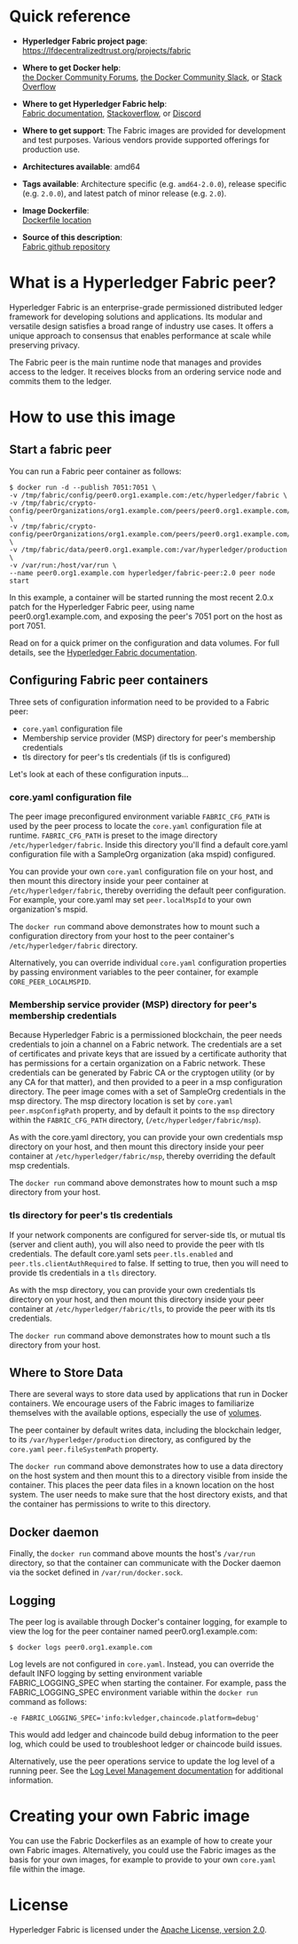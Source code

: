 # Quick reference

-	**Hyperledger Fabric project page**: https://lfdecentralizedtrust.org/projects/fabric

-	**Where to get Docker help**:  
	[the Docker Community Forums](https://forums.docker.com/),
	[the Docker Community Slack](http://dockr.ly/slack),
	or [Stack Overflow](https://stackoverflow.com/search?tab=newest&q=docker)

-	**Where to get Hyperledger Fabric help**:  
	[Fabric documentation](https://hyperledger-fabric.readthedocs.io/en/latest/),
	[Stackoverflow](https://stackoverflow.com/questions/tagged/hyperledger-fabric),
	or [Discord](https://discord.com/servers/hyperledger-foundation-905194001349627914)

-	**Where to get support**:
	The Fabric images are provided for development and test purposes. Various vendors provide
	supported offerings for production use.

-	**Architectures available**:
	amd64

-	**Tags available**:
	Architecture specific (e.g. `amd64-2.0.0`), release specific (e.g. `2.0.0`), and latest patch of minor release (e.g. `2.0`).

-	**Image Dockerfile**:  
	[Dockerfile location](https://github.com/hyperledger/fabric/blob/main/images/peer/Dockerfile)

-	**Source of this description**:  
	[Fabric github repository](https://github.com/hyperledger/fabric/blob/main/images/peer/README.md)

# What is a Hyperledger Fabric peer?

Hyperledger Fabric is an enterprise-grade permissioned distributed ledger framework for developing solutions and applications. Its modular and versatile design satisfies a broad range of industry use cases. It offers a unique approach to consensus that enables performance at scale while preserving privacy.

The Fabric peer is the main runtime node that manages and provides access to the ledger.
It receives blocks from an ordering service node and commits them to the ledger.

# How to use this image

## Start a fabric peer

You can run a Fabric peer container as follows:

```console
$ docker run -d --publish 7051:7051 \
-v /tmp/fabric/config/peer0.org1.example.com:/etc/hyperledger/fabric \
-v /tmp/fabric/crypto-config/peerOrganizations/org1.example.com/peers/peer0.org1.example.com/msp:/etc/hyperledger/fabric/msp \
-v /tmp/fabric/crypto-config/peerOrganizations/org1.example.com/peers/peer0.org1.example.com/tls:/etc/hyperledger/fabric/tls \
-v /tmp/fabric/data/peer0.org1.example.com:/var/hyperledger/production \
-v /var/run:/host/var/run \
--name peer0.org1.example.com hyperledger/fabric-peer:2.0 peer node start
```

In this example, a container will be started running the most recent 2.0.x patch for the
Hyperledger Fabric peer, using name peer0.org1.example.com, and exposing the peer's 7051 port
on the host as port 7051.

Read on for a quick primer on the configuration and data volumes. For full details, see
the [Hyperledger Fabric documentation](https://hyperledger-fabric.readthedocs.io/en/latest/).

## Configuring Fabric peer containers

Three sets of configuration information need to be provided to a Fabric peer:

- `core.yaml` configuration file
- Membership service provider (MSP) directory for peer's membership credentials
- tls directory for peer's tls credentials (if tls is configured)

Let's look at each of these configuration inputs...

### core.yaml configuration file

The peer image preconfigured environment variable `FABRIC_CFG_PATH` is used by the peer process to locate
the `core.yaml` configuration file at runtime. `FABRIC_CFG_PATH` is preset to the image directory `/etc/hyperledger/fabric`.
Inside this directory you'll find a default core.yaml configuration file with a SampleOrg organization (aka mspid) configured.

You can provide your own `core.yaml` configuration file on your host, and then mount this directory inside your peer container at `/etc/hyperledger/fabric`, thereby overriding the default peer configuration. For example, your core.yaml may
set `peer.localMspId` to your own organization's mspid.

The `docker run` command above demonstrates how to mount such a configuration directory from your host to the
peer container's `/etc/hyperledger/fabric` directory.

Alternatively, you can override individual `core.yaml` configuration properties by passing
environment variables to the peer container, for example `CORE_PEER_LOCALMSPID`.

### Membership service provider (MSP) directory for peer's membership credentials

Because Hyperledger Fabric is a permissioned blockchain, the peer needs credentials to join a channel
on a Fabric network. The credentials are a set of certificates and private keys that are issued
by a certificate authority that has permissions for a certain organization on a Fabric network.
These credentials can be generated by Fabric CA or the cryptogen utility (or by any CA for that matter),
and then provided to a peer in a msp configuration directory. The peer image comes with a set of SampleOrg
credentials in the msp directory. The msp directory location is set by `core.yaml` `peer.mspConfigPath`
property, and by default it points to the `msp` directory within the `FABRIC_CFG_PATH` directory, (`/etc/hyperledger/fabric/msp`).

As with the core.yaml directory, you can provide your own credentials msp directory on your host,
and then mount this directory inside your peer container at `/etc/hyperledger/fabric/msp`, thereby
overriding the default msp credentials.

The `docker run` command above demonstrates how to mount such a msp directory from your host.

### tls directory for peer's tls credentials

If your network components are configured for server-side tls, or mutual tls (server and client auth),
you will also need to provide the peer with tls credentials. The default core.yaml sets
`peer.tls.enabled` and `peer.tls.clientAuthRequired` to false. If setting to true, then you
will need to provide tls credentials in a `tls` directory.

As with the msp directory, you can provide your own credentials tls directory on your host,
and then mount this directory inside your peer container at `/etc/hyperledger/fabric/tls`, to
provide the peer with its tls credentials.

The `docker run` command above demonstrates how to mount such a tls directory from your host.

## Where to Store Data

There are several ways to store data used by applications that run in Docker containers.
We encourage users of the Fabric images to familiarize themselves with the available options,
especially the use of [volumes](https://docs.docker.com/storage/volumes/).

The peer container by default writes data, including the blockchain ledger, to its
`/var/hyperledger/production` directory, as configured by the `core.yaml` `peer.fileSystemPath` property.

The `docker run` command above demonstrates how to use a data directory on the host system and then
mount this to a directory visible from inside the container. This places the peer
data files in a known location on the host system. The user needs to make sure that the host
directory exists, and that the container has permissions to write to this directory.

## Docker daemon

Finally, the `docker run` command above mounts the host's `/var/run` directory, so that the container
can communicate with the Docker daemon via the socket defined in `/var/run/docker.sock`.

## Logging

The peer log is available through Docker's container logging, for example to view the log
for the peer container named peer0.org1.example.com:

```console
$ docker logs peer0.org1.example.com
```
Log levels are not configured in `core.yaml`. Instead, you can override the default INFO logging
by setting environment variable FABRIC_LOGGING_SPEC when starting the container. For example,
pass the FABRIC_LOGGING_SPEC environment variable within the `docker run` command as follows:

`-e FABRIC_LOGGING_SPEC='info:kvledger,chaincode.platform=debug'`

This would add ledger and chaincode build debug information to the peer log, which could be used
to troubleshoot ledger or chaincode build issues.

Alternatively, use the peer operations service to update the log level of a running peer. See the
[Log Level Management documentation](https://hyperledger-fabric.readthedocs.io/en/latest/operations_service.html#log-level-management)
for additional information.

# Creating your own Fabric image

You can use the Fabric Dockerfiles as an example of how to create your own Fabric images.
Alternatively, you could use the Fabric images as the basis for your own images, for example to provide
to your own `core.yaml` file within the image.

# License

Hyperledger Fabric is licensed under the [Apache License, version 2.0](https://github.com/hyperledger/fabric/blob/main/LICENSE).
